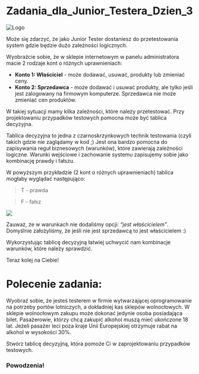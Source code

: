 # Zadania_dla_Junior_Testera_Dzien_3
<img alt="Logo" src="https://testuj.pl/blog/wp-content/uploads/2018/07/testujpl_logo.png">


Może się zdarzyć, że jako Junior Tester dostaniesz do przetestowania system gdzie będzie dużo zależności logicznych. 

Wyobraźcie sobie, że w sklepie internetowym w panelu administratora macie 2 rodzaje kont o różnych uprawnieniach:
* **Konto 1: Właściciel** - może dodawać, usuwać, produkty lub zmieniać ceny.
* **Konto 2: Sprzedawca** - może dodawać i usuwać produkty, ale tylko jeśli jest zalogowany na firmowym komputerze. Sprzedawca nie może zmieniać cen produktów.  


W takiej sytuacji mamy kilka zależności, które należy przetestować. Przy projektowaniu przypadków testowych pomocna może być tablica decyzyjna.

Tablica decyzyjna to jedna z czarnoskrzynkowych technik testowania (czyli takich gdzie nie zaglądamy w kod ;) Jest ona bardzo pomocna do zapisywania reguł biznesowych (warunków), które zawierają zależności logiczne. Warunki wejściowe i zachowanie systemu zapisujemy sobie jako kombinację prawdy i fałszu. 

W powyższym przykładzie (2 kont o różnych uprawnieniach) tablica mogłaby wyglądać następująco:

>T - prawda

>F - fałsz



<img src="https://testuj.pl/blog/wp-content/uploads/2018/07/zad-3.png">

Zauważ, że w warunkach nie dodaliśmy opcji: *“jest właścicielem”*. Domyślnie założyliśmy, że jeśli nie jest sprzedawcą to jest właścicielem :) 

Wykorzystując tablicę decyzyjną łatwiej uchwycić nam kombinacje warunków, które należy sprawdzić. 


Teraz kolej na Ciebie!

# Polecenie zadania: 

Wyobraź sobie, że jesteś testerem w firmie wytwarzającej oprogramowanie na potrzeby portów lotniczych, a dokładniej kas sklepów wolnocłowych. 
W sklepie wolnocłowym zakupu może dokonać jedynie osoba posiadająca bilet. Pasażerowie, którzy chcą zakupić alkohol muszą mieć ukończone 18 lat. 
Jeżeli pasażer leci poza kraje Unii Europejskiej otrzymuje rabat na alkohol w wysokości 30%. 

Stwórz tablicę decyzyjną, która pomoże Ci w zaprojektowaniu przypadków testowych. 

### Powodzenia!
